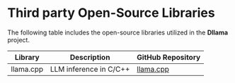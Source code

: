 # Third party Open-Source Libraries

The following table includes the open-source libraries utilized in the **Dllama** project.

| Library      | Description                                           | GitHub Repository |
|--------------|-------------------------------------------------------|----------------------------------------------------|
| llama.cpp    | LLM inference in C/C++                                | [llama.cpp](https://github.com/ggerganov/llama.cpp)|


